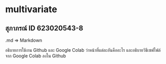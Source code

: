 # multivariate
## สุภาภรณ์ ID 623020543-8

 .md => Markdown
 
 อธิบายการใช้งาน Github และ Google Colab ว่าหน้าที่แต่ละอันคืออะไร และอธิบายวิธีเซฟไฟล์จาก Google Colab ลงใน Github
